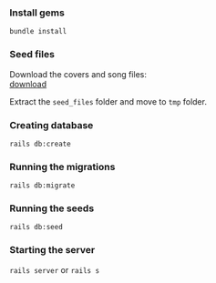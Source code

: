 ### Install gems

```bundle install```

### Seed files

Download the covers and song files:  
[download](https://drive.google.com/file/d/1M2ZQ78OStt6ORb7x-u7r-VCG3NaymAS6/view?usp=sharing)

Extract the ```seed_files``` folder and move to ```tmp``` folder.

### Creating database

```rails db:create```

### Running the migrations

```rails db:migrate```

### Running the seeds

```rails db:seed```

### Starting the server

```rails server``` or ```rails s```
